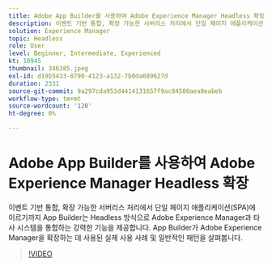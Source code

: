 ```yaml
---
title: Adobe App Builder를 사용하여 Adobe Experience Manager Headless 확장
description: 이벤트 기반 통합, 확장 가능한 서버리스 처리에서 단일 페이지 애플리케이션(SPA)에 이르기까지 App Builder는 Headless 방식으로 Adobe Experience Manager과 타사 시스템을 통합하는 강력한 기능을 제공합니다. App Builder가 Adobe Experience Manager을 확장하는 데 사용된 실제 사용 사례 및 일반적인 패턴을 살펴봅니다.
solution: Experience Manager
topic: Headless
role: User
level: Beginner, Intermediate, Experienced
kt: 10945
thumbnail: 346385.jpeg
exl-id: d19b5433-8790-4123-a132-7b0da689627d
duration: 2331
source-git-commit: 9a297cda953d4414131657f9ac84580aea0eabeb
workflow-type: tm+mt
source-wordcount: '120'
ht-degree: 0%

---
```


# Adobe App Builder를 사용하여 Adobe Experience Manager Headless 확장

이벤트 기반 통합, 확장 가능한 서버리스 처리에서 단일 페이지 애플리케이션(SPA)에 이르기까지 App Builder는 Headless 방식으로 Adobe Experience Manager과 타사 시스템을 통합하는 강력한 기능을 제공합니다. App Builder가 Adobe Experience Manager을 확장하는 데 사용된 실제 사용 사례 및 일반적인 패턴을 살펴봅니다.

>[!VIDEO](https://video.tv.adobe.com/v/346385/?quality=12&learn=on)
